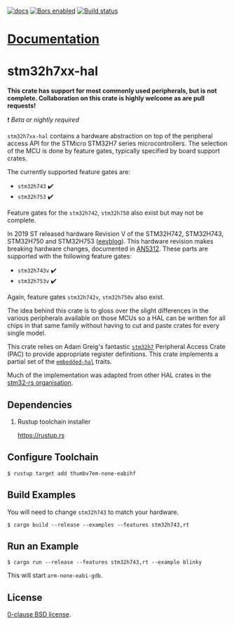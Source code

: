 [![docs](https://docs.rs/stm32h7xx-hal/badge.svg)](https://docs.rs/stm32h7xx-hal)
[![Bors enabled](https://bors.tech/images/badge_small.svg)](https://app.bors.tech/repositories/12691)
[![Build status](https://travis-ci.com/stm32-rs/stm32h7xx-hal.svg?branch=master)](https://travis-ci.com/stm32-rs/stm32h7xx-hal)

# [Documentation](https://docs.rs/stm32h7xx-hal)

# stm32h7xx-hal

**This crate has support for most commonly used peripherals, but is
not complete.  Collaboration on this crate is highly welcome as are
pull requests!**

❗ *Beta or nightly required*

`stm32h7xx-hal` contains a hardware abstraction on top of the
peripheral access API for the STMicro STM32H7 series
microcontrollers. The selection of the MCU is done by feature gates,
typically specified by board support crates.

The currently supported feature gates are:

*   `stm32h743` ✔️
*   `stm32h753` ✔️

Feature gates for the `stm32h742`, `stm32h750` also exist but may not be
complete.

In 2019 ST released hardware Revision V of the STM32H742, STM32H743,
STM32H750 and STM32H753 ([eevblog][]). This hardware revision makes
breaking hardware changes, documented in [AN5312][]. These parts are
supported with the following feature gates:

*   `stm32h743v` ✔️
*   `stm32h753v` ✔️

Again, feature gates `stm32h742v`, `stm32h750v` also exist.

The idea behind this crate is to gloss over the slight differences in
the various peripherals available on those MCUs so a HAL can be
written for all chips in that same family without having to cut and
paste crates for every single model.

This crate relies on Adam Greig's fantastic [`stm32h7`][] Peripheral
Access Crate (PAC) to provide appropriate register definitions. This
crate implements a partial set of the [`embedded-hal`][] traits.

Much of the implementation was adapted from other HAL crates in the
[stm32-rs organisation][stm32-rs].

Dependencies
--------

1. Rustup toolchain installer

    https://rustup.rs


Configure Toolchain
--------

`$ rustup target add thumbv7em-none-eabihf`

Build Examples
--------

You will need to change `stm32h743` to match your hardware.

`$ cargo build --release --examples --features stm32h743,rt`

Run an Example
--------

`$ cargo run --release --features stm32h743,rt --example blinky`

This will start `arm-none-eabi-gdb`.

License
--------

[0-clause BSD license](LICENSE-0BSD.txt).

[`stm32h7`]: https://crates.io/crates/stm32h7
[stm32-rs]: https://github.com/stm32-rs
[`embedded-hal`]: https://github.com/rust-embedded/embedded-hal
[AN5312]: https://www.st.com/resource/en/application_note/dm00609692.pdf
[eevblog]: https://www.eevblog.com/forum/microcontrollers/stm32h7-series-revision-beware-of-the-changes!/
